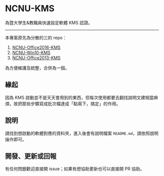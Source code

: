 # NCNU-KMS

為暨大學生&教職員快速設定軟體 KMS 認證。

----

本專案原先為分散的三的 repo：

1. [NCNU-Office2016-KMS](https://github.com/hms5232/NCNU-Office2016-KMS)
2. [NCNU-Win10-KMS](https://github.com/hms5232/NCNU-Win10-KMS)
3. [NCNU-Office2013-KMS](https://github.com/hms5232/NCNU-Office2013-KMS)

為方便維護及統整，合併為一個。

## 緣起

因為 KMS 啟動並不是天天會用到的東西，但每次使用都要去翻找說明文建相當麻煩，故把那些步驟寫成批次檔達成「點兩下，搞定」的作用。

## 說明

請找到想啟動的軟體對應的資料夾，進入後會有說明檔案 `README.md`，請依照說明操作即可。

## 開發、更新或回報

有任何問題歡迎直接開 issue；如果有想協助更新也可以直接開 PR 協助。
